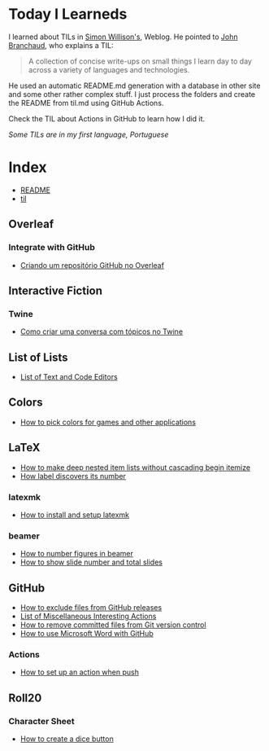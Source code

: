 # Today I Learneds

I learned about TILs in [Simon Willison's](https://simonwillison.net/2020/Apr/20/self-rewriting-readme/), Weblog. 
He pointed to [John Branchaud](https://github.com/jbranchaud/til), who explains a TIL:

> A collection of concise write-ups on small things I learn day to day across a variety
> of languages and technologies. 

He used an automatic README.md generation with a database in other site and some
other rather complex stuff. I just process the folders and create the README from til.md using GitHub Actions.

Check the TIL about Actions in GitHub to learn how I did it.

*Some TILs are in my first language, Portuguese*



# Index
- [README](.//README.md)
- [til](.//til.md)
## Overleaf
### Integrate with GitHub
- [Criando um repositório GitHub no Overleaf](.//Overleaf/Integrate%20with%20GitHub/Criando%20um%20repositório%20GitHub%20no%20Overleaf.md)
## Interactive Fiction
### Twine
- [Como criar uma conversa com tópicos no Twine](.//Interactive%20Fiction/Twine/Como%20criar%20uma%20conversa%20com%20tópicos%20no%20Twine.md)
## List of Lists
- [List of Text and Code Editors](.//List%20of%20Lists/List%20of%20Text%20and%20Code%20Editors.md)
## Colors
- [How to pick colors for games and other applications](.//Colors/How%20to%20pick%20colors%20for%20games%20and%20other%20applications.md)
## LaTeX
- [How to make deep nested item lists without cascading begin itemize](.//LaTeX/How%20to%20make%20deep%20nested%20item%20lists%20without%20cascading%20begin%20itemize.md)
- [How label discovers its number](.//LaTeX/How%20label%20discovers%20its%20number.md)
### latexmk
- [How to install and setup latexmk](.//LaTeX/latexmk/How%20to%20install%20and%20setup%20latexmk.md)
### beamer
- [How to number figures in beamer](.//LaTeX/beamer/How%20to%20number%20figures%20in%20beamer.md)
- [How to show slide number and total slides](.//LaTeX/beamer/How%20to%20show%20slide%20number%20and%20total%20slides.md)
## GitHub
- [How to exclude files from GitHub releases](.//GitHub/How%20to%20exclude%20files%20from%20GitHub%20releases.md)
- [List of Miscellaneous Interesting Actions](.//GitHub/List%20of%20Miscellaneous%20Interesting%20Actions.md)
- [How to remove committed files from Git version control](.//GitHub/How%20to%20remove%20committed%20files%20from%20Git%20version%20control.md)
- [How to use Microsoft Word with GitHub](.//GitHub/How%20to%20use%20Microsoft%20Word%20with%20GitHub.md)
### Actions
- [How to set up an action when push](.//GitHub/Actions/How%20to%20set%20up%20an%20action%20when%20push.md)
## Roll20
### Character Sheet
- [How to create a dice button](.//Roll20/Character%20Sheet/How%20to%20create%20a%20dice%20button.md)
